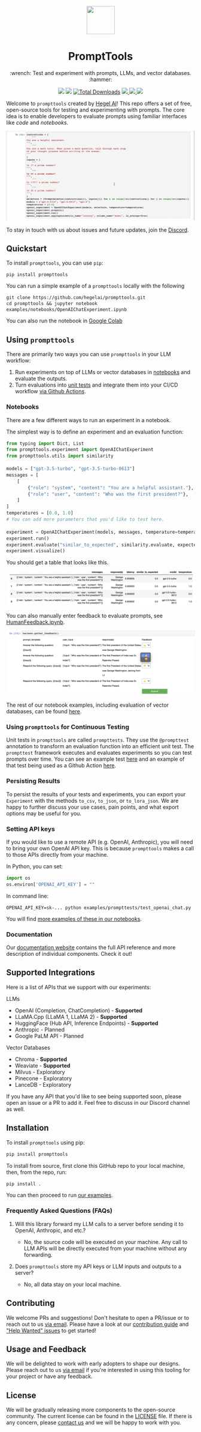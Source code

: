 <p align="center">
  <a href="https://hegel-ai.com"><img src="https://upload.wikimedia.org/wikipedia/commons/5/51/Owl_of_Minerva.svg" width="75" height="75"></a>
</p>
<h1 align="center">
 PromptTools
</h1>
<p align="center">
:wrench: Test and experiment with prompts, LLMs, and vector databases. :hammer:
<p align="center">
  <a href="http://prompttools.readthedocs.io/"><img src="https://img.shields.io/badge/View%20Documentation-Docs-yellow"></a>
  <a href="https://discord.gg/7KeRPNHGdJ"><img src="https://img.shields.io/badge/Join%20our%20community-Discord-blue"></a>
  <a href="https://pepy.tech/project/prompttools" target="_blank"><img src="https://pepy.tech/badge/prompttools" alt="Total Downloads"/></a>
  <a href="https://pepy.tech/project/prompttools">
    <img src="https://static.pepy.tech/badge/prompttools/month" />
  </a>
  <a href="https://github.com/hegelai/prompttools">
      <img src="https://img.shields.io/github/stars/hegelai/prompttools" />
  </a>
  <a href="https://twitter.com/hegel_ai"><img src="https://img.shields.io/twitter/follow/Hegel_AI?style=social"></a>
</p>


Welcome to `prompttools` created by [Hegel AI](https://hegel-ai.com/)! This repo offers a set of free, open-source tools for testing and experimenting with prompts. The core idea is to enable developers to evaluate prompts using familiar interfaces like _code_ and _notebooks_.

![image](img/demo.gif)

To stay in touch with us about issues and future updates, join the [Discord](https://discord.gg/7KeRPNHGdJ).

## Quickstart

To install `prompttools`, you can use `pip`:

```
pip install prompttools
```

You can run a simple example of a `prompttools` locally with the following

```
git clone https://github.com/hegelai/prompttools.git
cd prompttools && jupyter notebook examples/notebooks/OpenAIChatExperiment.ipynb
```

You can also run the notebook in [Google Colab](https://colab.research.google.com/drive/1YVcpBew8EqbhXFN8P5NaFrOIqc1FKWeS?usp=sharing)

## Using `prompttools`

There are primarily two ways you can use `prompttools` in your LLM workflow:

1. Run experiments on top of LLMs or vector databases in [notebooks](/examples/notebooks/) and evaluate the outputs.
2. Turn evaluations into [unit tests](/examples/prompttests/test_openai_chat.py) and integrate them into your CI/CD workflow [via Github Actions](/.github/workflows/ci.yml).

### Notebooks

There are a few different ways to run an experiment in a notebook.

The simplest way is to define an experiment and an evaluation function:

```python
from typing import Dict, List
from prompttools.experiment import OpenAIChatExperiment
from prompttools.utils import similarity

models = ["gpt-3.5-turbo", "gpt-3.5-turbo-0613"]
messages = [
    [
        {"role": "system", "content": "You are a helpful assistant."},
        {"role": "user", "content": "Who was the first president?"},
    ]
]
temperatures = [0.0, 1.0]
# You can add more parameters that you'd like to test here.

experiment = OpenAIChatExperiment(models, messages, temperature=temperatures)
experiment.run()
experiment.evaluate("similar_to_expected", similarity.evaluate, expected=["George Washington"])
experiment.visualize()
```

You should get a table that looks like this.

![image](img/table.png)

You can also manually enter feedback to evaluate prompts, see [HumanFeedback.ipynb](/examples/notebooks/HumanFeedback.ipynb).

![image](img/feedback.png)

The rest of our notebook examples, including evaluation of vector databases, can be found [here](/examples/notebooks/).

### Using `prompttools` for Continuous Testing

Unit tests in `prompttools` are called `prompttests`. They use the `@prompttest` annotation to transform an evaluation function into an efficient unit test. The `prompttest` framework executes and evaluates experiments so you can test prompts over time. You can see an example test [here](/examples/prompttests/test_openai_chat.py) and an example of that test being used as a Github Action [here](/.github/workflows/post-commit.yaml).

### Persisting Results

To persist the results of your tests and experiments, you can export your `Experiment` with the methods `to_csv`,
`to_json`, or `to_lora_json`. We are happy to further discuss your use cases, pain points, and what export
options may be useful for you.

### Setting API keys

If you would like to use a remote API (e.g. OpenAI, Anthropic), you will need to bring your own OpenAI API key.
This is because `prompttools` makes a call to those APIs directly from your machine.

In Python, you can set:
```python
import os
os.environ['OPENAI_API_KEY'] = ""
```

In command line:
```
OPENAI_API_KEY=sk-... python examples/prompttests/test_openai_chat.py
```

You will find [more examples of these in our notebooks](/examples/notebooks/).

### Documentation

Our [documentation website](https://prompttools.readthedocs.io/en/latest/index.html) contains the full API reference
and more description of individual components. Check it out!

## Supported Integrations

Here is a list of APIs that we support with our experiments:

LLMs
- OpenAI (Completion, ChatCompletion) - **Supported**
- LLaMA.Cpp (LLaMA 1, LLaMA 2) - **Supported**
- HuggingFace (Hub API, Inference Endpoints) - **Supported**
- Anthropic - Planned
- Google PaLM API - Planned

Vector Databases
- Chroma - **Supported**
- Weaviate - **Supported**
- Milvus - Exploratory
- Pinecone - Exploratory
- LanceDB - Exploratory

If you have any API that you'd like to see being supported soon, please open an issue or
a PR to add it. Feel free to discuss in our Discord channel as well.

## Installation

To install `prompttools` using pip:

```bash
pip install prompttools
```

To install from source, first clone this GitHub repo to your local machine, then, from the repo, run:

```bash
pip install .
```

You can then proceed to run [our examples](/examples/notebooks/).

### Frequently Asked Questions (FAQs)

1. Will this library forward my LLM calls to a server before sending it to OpenAI, Anthropic, and etc.?
    - No, the source code will be executed on your machine. Any call to LLM APIs will be directly executed from your machine without any forwarding.

2. Does `prompttools` store my API keys or LLM inputs and outputs to a server?
    - No, all data stay on your local machine.

## Contributing

We welcome PRs and suggestions! Don't hesitate to open a PR/issue or to reach out to us [via email](mailto:team@hegel-ai.com).
Please have a look at our [contribution guide](CONTRIBUTING.md) and
["Help Wanted" issues](https://github.com/hegelai/prompttools/issues?q=is%3Aopen+is%3Aissue+label%3A%22help+wanted%22) to get started!

## Usage and Feedback

We will be delighted to work with early adopters to shape our designs. Please reach out to us [via email](mailto:team@hegel-ai.com) if you're
interested in using this tooling for your project or have any feedback.

## License

We will be gradually releasing more components to the open-source community. The current license can be found in the  [LICENSE](LICENSE) file. If there is any concern, please [contact us](mailto:eam@hegel-ai.com) and we will be happy to work with you.
